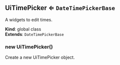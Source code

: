 <a name="UiTimePicker"></a>

## UiTimePicker ⇐ <code>DateTimePickerBase</code>
A widgets to edit times.

**Kind**: global class  
**Extends**: <code>DateTimePickerBase</code>  
<a name="new_UiTimePicker_new"></a>

### new UiTimePicker()
Create a new UiTimePicker object.

